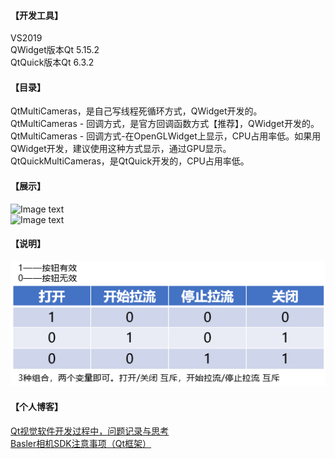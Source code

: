 #### 【开发工具】
VS2019  
QWidget版本Qt 5.15.2  
QtQuick版本Qt 6.3.2  
#### 【目录】
QtMultiCameras，是自己写线程死循环方式，QWidget开发的。  
QtMultiCameras - 回调方式，是官方回调函数方式【推荐】，QWidget开发的。  
QtMultiCameras - 回调方式-在OpenGLWidget上显示，CPU占用率低。如果用QWidget开发，建议使用这种方式显示，通过GPU显示。
QtQuickMultiCameras，是QtQuick开发的，CPU占用率低。
#### 【展示】
![Image text](https://github.com/zuoyizhongguo/QtVision/blob/main/Qt%E5%A4%9A%E7%9B%B8%E6%9C%BA/images/sample.gif)  
![Image text](https://github.com/zuoyizhongguo/QtVision/blob/main/Qt%E5%A4%9A%E7%9B%B8%E6%9C%BA/images/quick.gif) 
#### 【说明】
![Image text](https://github.com/zuoyizhongguo/QtVision/blob/main/Qt%E5%A4%9A%E7%9B%B8%E6%9C%BA/images/sample.png)  

#### 【个人博客】
[Qt视觉软件开发过程中，问题记录与思考](https://www.cnblogs.com/xixixing/p/16716166.html)  
[Basler相机SDK注意事项（Qt框架）](https://www.cnblogs.com/xixixing/category/2094089.html)
